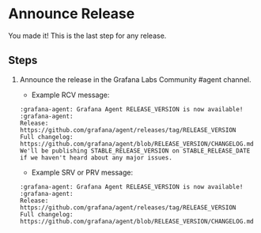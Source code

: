 # Announce Release

You made it! This is the last step for any release.

## Steps

1. Announce the release in the Grafana Labs Community #agent channel.

    - Example RCV message:

    ```
    :grafana-agent: Grafana Agent RELEASE_VERSION is now available! :grafana-agent:
    Release: https://github.com/grafana/agent/releases/tag/RELEASE_VERSION
    Full changelog: https://github.com/grafana/agent/blob/RELEASE_VERSION/CHANGELOG.md
    We'll be publishing STABLE_RELEASE_VERSION on STABLE_RELEASE_DATE if we haven't heard about any major issues.
    ```

    - Example SRV or PRV message:

    ```
    :grafana-agent: Grafana Agent RELEASE_VERSION is now available! :grafana-agent:
    Release: https://github.com/grafana/agent/releases/tag/RELEASE_VERSION
    Full changelog: https://github.com/grafana/agent/blob/RELEASE_VERSION/CHANGELOG.md
    ```
